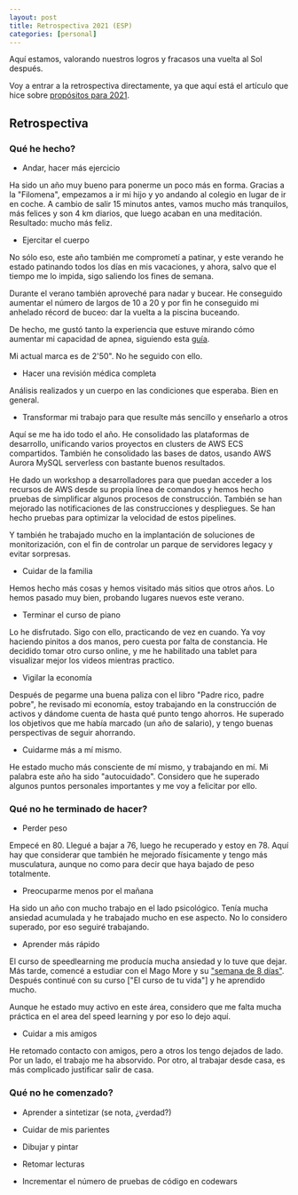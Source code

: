 ```yaml
---
layout: post
title: Retrospectiva 2021 (ESP)
categories: [personal]
---
```


Aquí estamos, valorando nuestros logros y fracasos una vuelta al Sol después.

Voy a entrar a la retrospectiva directamente, ya que aquí está el artículo que hice sobre [propósitos para 2021](https://www.moratilla.com/personal/2021/01/propósitos-2021/).

## Retrospectiva

### Qué he hecho?

* Andar, hacer más ejercicio

Ha sido un año muy bueno para ponerme un poco más en forma.  Gracias a 
 la "Filomena", empezamos a ir mi hijo y yo andando al colegio en lugar 
 de ir en coche.  A cambio de salir 15 minutos antes, vamos mucho más 
 tranquilos, más felices y son 4 km diarios, que luego acaban en una 
 meditación.  Resultado: mucho más feliz.


* Ejercitar el cuerpo

No sólo eso, este año también me comprometí a patinar, y este verando he 
 estado patinando todos los días en mis vacaciones, y ahora, salvo que el
 tiempo me lo impida, sigo saliendo los fines de semana.

Durante el verano también aproveché para nadar y bucear.  He conseguido 
 aumentar el número de largos de 10 a 20 y por fin he conseguido mi 
 anhelado récord de buceo: dar la vuelta a la piscina buceando.

De hecho, me gustó tanto la experiencia que estuve mirando cómo aumentar mi capacidad de apnea, siguiendo esta [guía](https://espesca.com/tecnicas-apnea-como-aguantar-mas-tiempo-la-respiracion/).

Mi actual marca es de 2'50".  No he seguido con ello.

* Hacer una revisión médica completa

Análisis realizados y un cuerpo en las condiciones que esperaba.  Bien 
 en general.

* Transformar mi trabajo para que resulte más sencillo y enseñarlo a otros

Aquí se me ha ido todo el año.  He consolidado las plataformas de desarrollo, unificando varios proyectos en clusters de AWS ECS compartidos.  También he consolidado las bases de datos, usando AWS Aurora MySQL serverless con bastante buenos resultados.

He dado un workshop a desarrolladores para que puedan acceder a los recursos de AWS desde su propia línea de comandos y hemos hecho pruebas de simplificar algunos procesos de construcción.  También se han mejorado las notificaciones de las construcciones y despliegues.  Se han hecho pruebas para optimizar la velocidad de estos pipelines.

Y también he trabajado mucho en la implantación de soluciones de monitorización, con el fin de controlar un parque de servidores legacy y evitar sorpresas.

* Cuidar de la familia

Hemos hecho más cosas y hemos visitado más sitios que otros años.  Lo hemos pasado muy bien, probando lugares nuevos este verano.

* Terminar el curso de piano

Lo he disfrutado.  Sigo con ello, practicando de vez en cuando.  Ya voy haciendo pinitos a dos manos, pero cuesta por falta de constancia.
He decidido tomar otro curso online, y me he habilitado una tablet para visualizar mejor los videos mientras practico.

* Vigilar la economía

Después de pegarme una buena paliza con el libro "Padre rico, padre pobre", he revisado mi economía, estoy trabajando en la construcción de activos y dándome cuenta de hasta qué punto tengo ahorros.  He superado los objetivos que me había marcado (un año de salario), y tengo buenas perspectivas de seguir ahorrando.

* Cuidarme más a mí mismo.

He estado mucho más consciente de mí mismo, y trabajando en mí.  Mi palabra este año ha sido "autocuidado".  Considero que he superado algunos puntos personales importantes y me voy a felicitar por ello.


### Qué no he terminado de hacer?

* Perder peso

Empecé en 80.  Llegué a bajar a 76, luego he recuperado y estoy en 78.  Aquí hay que considerar que también he mejorado físicamente y tengo más musculatura, aunque no como para decir que haya bajado de peso totalmente.

* Preocuparme menos por el mañana

Ha sido un año con mucho trabajo en el lado psicológico.  Tenía mucha ansiedad acumulada y he trabajado mucho en ese aspecto.  No lo considero superado, por eso seguiré trabajando.

* Aprender más rápido

El curso de speedlearning me producía mucha ansiedad y lo tuve que dejar.  Más tarde, comencé a estudiar con el Mago More y su ["semana de 8 días"](https://lasemanade8dias.com/).  Después continué con su curso ["El curso de tu vida"] y he aprendido mucho.

Aunque he estado muy activo en este área, considero que me falta mucha práctica en el area del speed learning y por eso lo dejo aquí.

* Cuidar a mis amigos

He retomado contacto con amigos, pero a otros los tengo dejados de lado.  Por un lado, el trabajo me ha absorvido.  Por otro, al trabajar desde casa, es más complicado justificar salir de casa.



### Qué no he comenzado?

* Aprender a sintetizar (se nota, ¿verdad?)

* Cuidar de mis parientes

* Dibujar y pintar

* Retomar lecturas

* Incrementar el número de pruebas de código en codewars